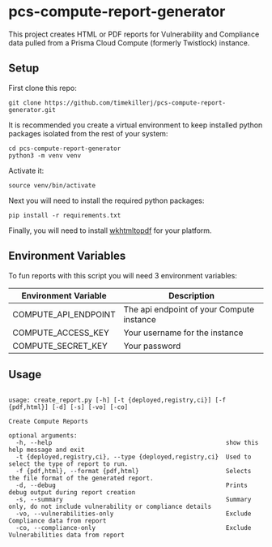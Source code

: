 # pcs-compute-report-generator
This project creates HTML or PDF reports for Vulnerability and Compliance data pulled from a Prisma Cloud Compute (formerly Twistlock) instance.

## Setup
First clone this repo:

```
git clone https://github.com/timekillerj/pcs-compute-report-generator.git
```

It is recommended you create a virtual environment to keep installed python packages isolated from the rest of your system:

```
cd pcs-compute-report-generator
python3 -m venv venv
```
Activate it:

```
source venv/bin/activate
```

Next you will need to install the required python packages:

```
pip install -r requirements.txt
```

Finally, you will need to install [wkhtmltopdf](https://wkhtmltopdf.org/downloads.html) for your platform.

## Environment Variables
To fun reports with this script you will need 3 environment variables:

| Environment Variable | Description                               |
|----------------------|-------------------------------------------|
| COMPUTE_API_ENDPOINT | The api endpoint of your Compute instance |
| COMPUTE_ACCESS_KEY   | Your username for the instance            |
| COMPUTE_SECRET_KEY   | Your password                             |

## Usage
```

usage: create_report.py [-h] [-t {deployed,registry,ci}] [-f {pdf,html}] [-d] [-s] [-vo] [-co]

Create Compute Reports

optional arguments:
  -h, --help                                                show this help message and exit
  -t {deployed,registry,ci}, --type {deployed,registry,ci}  Used to select the type of report to run.
  -f {pdf,html}, --format {pdf,html}                        Selects the file format of the generated report.
  -d, --debug                                               Prints debug output during report creation
  -s, --summary                                             Summary only, do not include vulnerability or compliance details
  -vo, --vulnerabilities-only                               Exclude Compliance data from report
  -co, --compliance-only                                    Exclude Vulnerabilities data from report
```